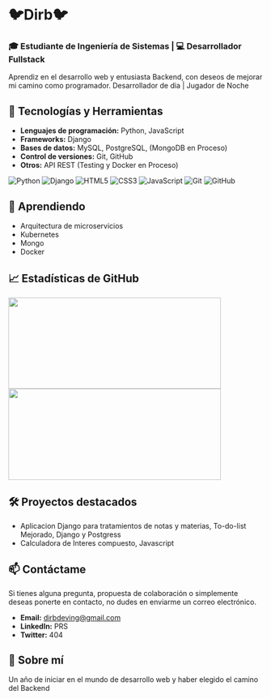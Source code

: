 # 🐦Dirb🐦

### 🎓 Estudiante de Ingeniería de Sistemas | 💻 Desarrollador Fullstack

Aprendiz en el desarrollo web y entusiasta Backend, con deseos de mejorar mi camino como programador.
Desarrollador de dia | Jugador de Noche

## 🚀 Tecnologías y Herramientas

- **Lenguajes de programación:** Python, JavaScript
- **Frameworks:** Django
- **Bases de datos:** MySQL, PostgreSQL, (MongoDB en Proceso)
- **Control de versiones:** Git, GitHub
- **Otros:** API REST (Testing y Docker en Proceso)

![Python](https://img.shields.io/badge/Python-blue)
![Django](https://img.shields.io/badge/Django-green)
![HTML5](https://img.shields.io/badge/HTML5-orange)
![CSS3](https://img.shields.io/badge/CSS3-blue)
![JavaScript](https://img.shields.io/badge/JavaScript-yellow)
![Git](https://img.shields.io/badge/Git-orange)
![GitHub](https://img.shields.io/badge/GitHub-gray)

## 🌱 Aprendiendo

- Arquitectura de microservicios
- Kubernetes
- Mongo
- Docker

## 📈 Estadísticas de GitHub

<a href="https://github.com/dirb-oc">
  <img height="180em" width="420em" src="https://github-readme-stats-eight-theta.vercel.app/api?username=dirb-oc&show_icons=true&theme=algolia&include_all_commits=true&count_private=true"/>
  <img height="180em" width="420em" src="https://github-readme-stats-eight-theta.vercel.app/api/top-langs/?username=dirb-oc&layout=compact&langs_count=8&theme=algolia"/>
</a>

## 🛠️ Proyectos destacados

- Aplicacion Django para tratamientos de notas y materias, To-do-list Mejorado, Django y Postgress
- Calculadora de Interes compuesto, Javascript

## 📫 Contáctame
Si tienes alguna pregunta, propuesta de colaboración o simplemente deseas ponerte en contacto, no dudes en enviarme un correo electrónico.

- **Email:** [dirbdeving@gmail.com](mailto:dirbdeving@gmail.com)
- **LinkedIn:** PRS
- **Twitter:** 404

## 📝 Sobre mí

Un año de iniciar en el mundo de desarrollo web y haber elegido el camino del Backend
